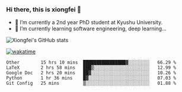 ### Hi there, this is xiongfei 👋


- 🔭 I’m currently a 2nd year PhD student at Kyushu University.
- 🌱 I’m currently learning software engineering, deep learning...

<!--
**Toma62299781/Toma62299781** is a ✨ _special_ ✨ repository because its `README.md` (this file) appears on your GitHub profile.
Here are some ideas to get you started:
-->

![Xiongfei's GitHub stats](https://github-readme-stats.vercel.app/api?username=Toma62299781)


[![wakatime](https://wakatime.com/badge/user/9e8d5516-d162-43e7-9563-87295d455a71.svg)](https://wakatime.com/@9e8d5516-d162-43e7-9563-87295d455a71)

<!--START_SECTION:waka-->
```text
Other        15 hrs 10 mins  ████████████████▓░░░░░░░░   66.29 % 
LaTeX        2 hrs 58 mins   ███▒░░░░░░░░░░░░░░░░░░░░░   12.99 % 
Google Doc   2 hrs 20 mins   ██▓░░░░░░░░░░░░░░░░░░░░░░   10.26 % 
Python       1 hr 36 mins    █▓░░░░░░░░░░░░░░░░░░░░░░░   07.03 % 
Git Config   25 mins         ▒░░░░░░░░░░░░░░░░░░░░░░░░   01.88 % 
```
<!--END_SECTION:waka-->

